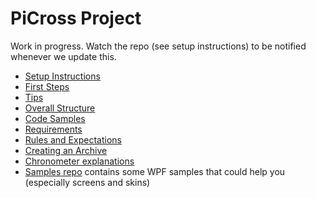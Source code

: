 # PiCross Project

Work in progress. Watch the repo (see setup instructions) to be notified whenever we update this.

* [Setup Instructions](docs/setup.md)
* [First Steps](docs/first-steps.asciidoc)
* [Tips](docs/tips.md)
* [Overall Structure](docs/overall-structure.md)
* [Code Samples](docs/cookbook.md)
* [Requirements](docs/requirements.asciidoc)
* [Rules and Expectations](docs/rules.asciidoc)
* [Creating an Archive](docs/archive.md)
* [Chronometer explanations](docs/chronometer.md)
* [Samples repo](https://github.com/fvogels/samples) contains some WPF samples that could help you (especially screens and skins)
